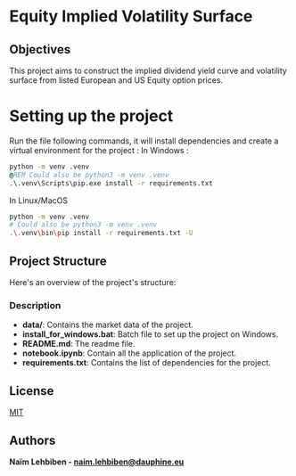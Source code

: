 # Equity Implied Volatility Surface

## Objectives
This project aims to construct the implied dividend yield curve and volatility surface from listed European and US Equity option prices.

# Setting up the project
Run the file following commands, it will install dependencies and create a virtual environment for the project :
In Windows :
```bat
python -m venv .venv
@REM Could also be python3 -m venv .venv 
.\.venv\Scripts\pip.exe install -r requirements.txt
```
In Linux/MacOS
```bash
python -m venv .venv 
# Could also be python3 -m venv .venv 
.\.venv\bin\pip install -r requirements.txt -U
```

## Project Structure

Here's an overview of the project's structure:

### Description

- **data/**: Contains the market data of the project.
- **install_for_windows.bat**: Batch file to set up the project on Windows.
- **README.md**: The readme file.
- **notebook.ipynb**: Contain all the application of the project.
- **requirements.txt**: Contains the list of dependencies for the project.

## License

[MIT](https://choosealicense.com/licenses/mit/)

## Authors

**Naïm Lehbiben - naim.lehbiben@dauphine.eu**
